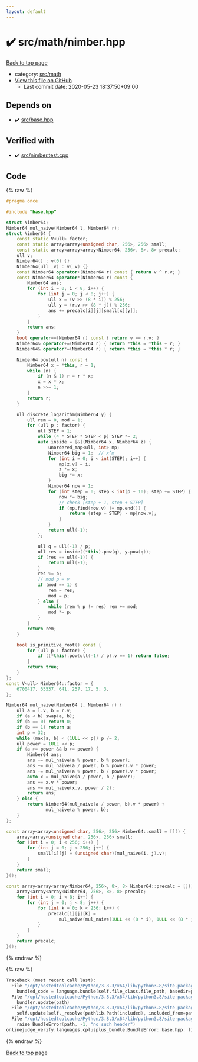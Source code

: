 ```yaml
---
layout: default
---
```


<!-- mathjax config similar to math.stackexchange -->
<script type="text/javascript" async
  src="https://cdnjs.cloudflare.com/ajax/libs/mathjax/2.7.5/MathJax.js?config=TeX-MML-AM_CHTML">
</script>
<script type="text/x-mathjax-config">
  MathJax.Hub.Config({
    TeX: { equationNumbers: { autoNumber: "AMS" }},
    tex2jax: {
      inlineMath: [ ['$','$'] ],
      processEscapes: true
    },
    "HTML-CSS": { matchFontHeight: false },
    displayAlign: "left",
    displayIndent: "2em"
  });
</script>

<script type="text/javascript" src="https://cdnjs.cloudflare.com/ajax/libs/jquery/3.4.1/jquery.min.js"></script>
<script src="https://cdn.jsdelivr.net/npm/jquery-balloon-js@1.1.2/jquery.balloon.min.js" integrity="sha256-ZEYs9VrgAeNuPvs15E39OsyOJaIkXEEt10fzxJ20+2I=" crossorigin="anonymous"></script>
<script type="text/javascript" src="../../../assets/js/copy-button.js"></script>
<link rel="stylesheet" href="../../../assets/css/copy-button.css" />


# :heavy_check_mark: src/math/nimber.hpp

<a href="../../../index.html">Back to top page</a>

* category: <a href="../../../index.html#fb2ef479237c7a939531a404fd0e5cb7">src/math</a>
* <a href="{{ site.github.repository_url }}/blob/master/src/math/nimber.hpp">View this file on GitHub</a>
    - Last commit date: 2020-05-23 18:37:50+09:00




## Depends on

* :heavy_check_mark: <a href="../base.hpp.html">src/base.hpp</a>


## Verified with

* :heavy_check_mark: <a href="../../../verify/src/nimber.test.cpp.html">src/nimber.test.cpp</a>


## Code

<a id="unbundled"></a>
{% raw %}
```cpp
#pragma once

#include "base.hpp"

struct Nimber64;
Nimber64 mul_naive(Nimber64 l, Nimber64 r);
struct Nimber64 {
    const static V<ull> factor;
    const static array<array<unsigned char, 256>, 256> small;
    const static array<array<array<Nimber64, 256>, 8>, 8> precalc;
    ull v;
    Nimber64() : v(0) {}
    Nimber64(ull _v) : v(_v) {}
    const Nimber64 operator+(Nimber64 r) const { return v ^ r.v; }
    const Nimber64 operator*(Nimber64 r) const {
        Nimber64 ans;
        for (int i = 0; i < 8; i++) {
            for (int j = 0; j < 8; j++) {
                ull x = (v >> (8 * i)) % 256;
                ull y = (r.v >> (8 * j)) % 256;
                ans += precalc[i][j][small[x][y]];
            }
        }
        return ans;
    }
    bool operator==(Nimber64 r) const { return v == r.v; }
    Nimber64& operator+=(Nimber64 r) { return *this = *this + r; }
    Nimber64& operator*=(Nimber64 r) { return *this = *this * r; }

    Nimber64 pow(ull n) const {
        Nimber64 x = *this, r = 1;
        while (n) {
            if (n & 1) r = r * x;
            x = x * x;
            n >>= 1;
        }
        return r;
    }

    ull discrete_logarithm(Nimber64 y) {
        ull rem = 0, mod = 1;
        for (ull p : factor) {
            ull STEP = 1;
            while (4 * STEP * STEP < p) STEP *= 2;
            auto inside = [&](Nimber64 x, Nimber64 z) {
                unordered_map<ull, int> mp;
                Nimber64 big = 1;  // x^m
                for (int i = 0; i < int(STEP); i++) {
                    mp[z.v] = i;
                    z *= x;
                    big *= x;
                }
                Nimber64 now = 1;
                for (int step = 0; step < int(p + 10); step += STEP) {
                    now *= big;
                    // check [step + 1, step + STEP]
                    if (mp.find(now.v) != mp.end()) {
                        return (step + STEP) - mp[now.v];
                    }
                }
                return ull(-1);
            };

            ull q = ull(-1) / p;
            ull res = inside((*this).pow(q), y.pow(q));
            if (res == ull(-1)) {
                return ull(-1);
            }
            res %= p;
            // mod p = v
            if (mod == 1) {
                rem = res;
                mod = p;
            } else {
                while (rem % p != res) rem += mod;
                mod *= p;
            }
        }
        return rem;
    }

    bool is_primitive_root() const {
        for (ull p : factor) {
            if ((*this).pow(ull(-1) / p).v == 1) return false;
        }
        return true;
    }
};
const V<ull> Nimber64::factor = {
    6700417, 65537, 641, 257, 17, 5, 3,
};

Nimber64 mul_naive(Nimber64 l, Nimber64 r) {
    ull a = l.v, b = r.v;
    if (a < b) swap(a, b);
    if (b == 0) return 0;
    if (b == 1) return a;
    int p = 32;
    while (max(a, b) < (1ULL << p)) p /= 2;
    ull power = 1ULL << p;
    if (a >= power && b >= power) {
        Nimber64 ans;
        ans += mul_naive(a % power, b % power);
        ans += mul_naive(a / power, b % power).v * power;
        ans += mul_naive(a % power, b / power).v * power;
        auto x = mul_naive(a / power, b / power);
        ans += x.v * power;
        ans += mul_naive(x.v, power / 2);
        return ans;
    } else {
        return Nimber64(mul_naive(a / power, b).v * power) +
               mul_naive(a % power, b);
    }
};

const array<array<unsigned char, 256>, 256> Nimber64::small = []() {
    array<array<unsigned char, 256>, 256> small;
    for (int i = 0; i < 256; i++) {
        for (int j = 0; j < 256; j++) {
            small[i][j] = (unsigned char)(mul_naive(i, j).v);
        }
    }
    return small;
}();

const array<array<array<Nimber64, 256>, 8>, 8> Nimber64::precalc = []() {
    array<array<array<Nimber64, 256>, 8>, 8> precalc;
    for (int i = 0; i < 8; i++) {
        for (int j = 0; j < 8; j++) {
            for (int k = 0; k < 256; k++) {
                precalc[i][j][k] =
                    mul_naive(mul_naive(1ULL << (8 * i), 1ULL << (8 * j)), k);
            }
        }
    }
    return precalc;
}();

```
{% endraw %}

<a id="bundled"></a>
{% raw %}
```cpp
Traceback (most recent call last):
  File "/opt/hostedtoolcache/Python/3.8.3/x64/lib/python3.8/site-packages/onlinejudge_verify/docs.py", line 349, in write_contents
    bundled_code = language.bundle(self.file_class.file_path, basedir=pathlib.Path.cwd())
  File "/opt/hostedtoolcache/Python/3.8.3/x64/lib/python3.8/site-packages/onlinejudge_verify/languages/cplusplus.py", line 172, in bundle
    bundler.update(path)
  File "/opt/hostedtoolcache/Python/3.8.3/x64/lib/python3.8/site-packages/onlinejudge_verify/languages/cplusplus_bundle.py", line 282, in update
    self.update(self._resolve(pathlib.Path(included), included_from=path))
  File "/opt/hostedtoolcache/Python/3.8.3/x64/lib/python3.8/site-packages/onlinejudge_verify/languages/cplusplus_bundle.py", line 162, in _resolve
    raise BundleError(path, -1, "no such header")
onlinejudge_verify.languages.cplusplus_bundle.BundleError: base.hpp: line -1: no such header

```
{% endraw %}

<a href="../../../index.html">Back to top page</a>

